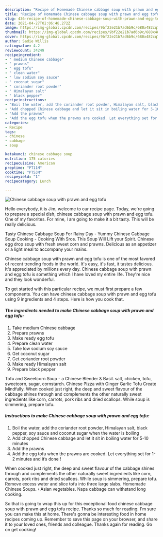 ```yaml
---
description: "Recipe of Homemade Chinese cabbage soup with prawn and egg tofu"
title: "Recipe of Homemade Chinese cabbage soup with prawn and egg tofu"
slug: 436-recipe-of-homemade-chinese-cabbage-soup-with-prawn-and-egg-tofu
date: 2021-04-27T02:06:48.272Z
image: https://img-global.cpcdn.com/recipes/9bf22e21b7ad6b9c/680x482cq70/chinese-cabbage-soup-with-prawn-and-egg-tofu-recipe-main-photo.jpg
thumbnail: https://img-global.cpcdn.com/recipes/9bf22e21b7ad6b9c/680x482cq70/chinese-cabbage-soup-with-prawn-and-egg-tofu-recipe-main-photo.jpg
cover: https://img-global.cpcdn.com/recipes/9bf22e21b7ad6b9c/680x482cq70/chinese-cabbage-soup-with-prawn-and-egg-tofu-recipe-main-photo.jpg
author: Sadie Willis
ratingvalue: 4.2
reviewcount: 34249
recipeingredient:
- " medium Chinese cabbage"
- " prawns"
- " egg tofu"
- " clean water"
- " low sodium soy sauce"
- " coconut sugar"
- " coriander root powder"
- " Himalayan salt"
- " black pepper"
recipeinstructions:
- "Boil the water, add the coriander root powder, Himalayan salt, black pepper, soy sauce and coconut sugar when the water is boiling"
- "Add chopped Chinese cabbage and let it sit in boiling water for 5-10 minutes"
- "Add the prawns"
- "Add the egg tofu when the prawns are cooked. Let everything set for 1-2 minutes and it’s done !"
categories:
- Recipe
tags:
- chinese
- cabbage
- soup

katakunci: chinese cabbage soup 
nutrition: 175 calories
recipecuisine: American
preptime: "PT11M"
cooktime: "PT53M"
recipeyield: "1"
recipecategory: Lunch

---
```



![Chinese cabbage soup with prawn and egg tofu](https://img-global.cpcdn.com/recipes/9bf22e21b7ad6b9c/680x482cq70/chinese-cabbage-soup-with-prawn-and-egg-tofu-recipe-main-photo.jpg)

Hello everybody, it is Jim, welcome to our recipe page. Today, we're going to prepare a special dish, chinese cabbage soup with prawn and egg tofu. One of my favorites. For mine, I am going to make it a bit tasty. This will be really delicious.

Tasty Chinese Cabbage Soup For Rainy Day - Yummy Chinese Cabbage Soup Cooking - Cooking With Sros. This Soup Will Lift your Spirit. Chinese egg drop soup with fresh sweet corn and prawns. Delicious as an appetizer or a light meal to accompany your mains.

Chinese cabbage soup with prawn and egg tofu is one of the most favored of recent trending foods in the world. It's easy, it's fast, it tastes delicious. It's appreciated by millions every day. Chinese cabbage soup with prawn and egg tofu is something which I have loved my entire life. They're nice and they look wonderful.


To get started with this particular recipe, we must first prepare a few components. You can have chinese cabbage soup with prawn and egg tofu using 9 ingredients and 4 steps. Here is how you cook that.

<!--inarticleads1-->

##### The ingredients needed to make Chinese cabbage soup with prawn and egg tofu:

1. Take  medium Chinese cabbage
1. Prepare  prawns
1. Make ready  egg tofu
1. Prepare  clean water
1. Take  low sodium soy sauce
1. Get  coconut sugar
1. Get  coriander root powder
1. Make ready  Himalayan salt
1. Prepare  black pepper


Tofu and Sweetcorn Soup - a Chinese Blender &amp; Basil. salt, chicken, tofu, sweetcorn, sugar, cornstarch. Chinese Pizza with Ginger Garlic Tofu Create Mindfully. When cooked just right, the deep and sweet flavour of the cabbage shines through and complements the other naturally sweet ingredients like corn, carrots, pork ribs and dried scallops. While soup is simmering, prepare tofu. 

<!--inarticleads2-->

##### Instructions to make Chinese cabbage soup with prawn and egg tofu:

1. Boil the water, add the coriander root powder, Himalayan salt, black pepper, soy sauce and coconut sugar when the water is boiling
1. Add chopped Chinese cabbage and let it sit in boiling water for 5-10 minutes
1. Add the prawns
1. Add the egg tofu when the prawns are cooked. Let everything set for 1-2 minutes and it’s done !


When cooked just right, the deep and sweet flavour of the cabbage shines through and complements the other naturally sweet ingredients like corn, carrots, pork ribs and dried scallops. While soup is simmering, prepare tofu. Remove excess water and slice tofu into three large slabs. Homemade Chinese Soups. › Asian vegetables. Napa cabbage can withstand long cooking. 

So that is going to wrap this up for this exceptional food chinese cabbage soup with prawn and egg tofu recipe. Thanks so much for reading. I'm sure you can make this at home. There's gonna be interesting food in home recipes coming up. Remember to save this page on your browser, and share it to your loved ones, friends and colleague. Thanks again for reading. Go on get cooking!
